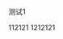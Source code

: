 
<demo src="./demos/basic.vue"></demo>

<demo src="./demos/basic.vue" raw></demo>



测试1

112121
1212121
